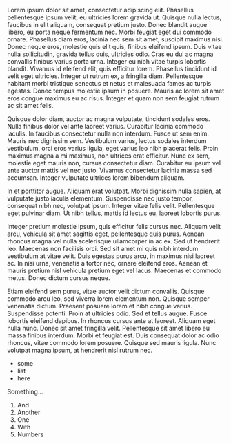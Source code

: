 Lorem ipsum dolor sit amet, consectetur adipiscing elit. Phasellus pellentesque ipsum velit, eu ultricies lorem gravida ut. Quisque nulla lectus, faucibus in elit aliquam, consequat pretium justo. Donec blandit augue libero, eu porta neque fermentum nec. Morbi feugiat eget dui commodo ornare. Phasellus diam eros, lacinia nec sem sit amet, suscipit maximus nisi. Donec neque eros, molestie quis elit quis, finibus eleifend ipsum. Duis vitae nulla sollicitudin, gravida tellus quis, ultricies odio. Cras eu dui ac magna convallis finibus varius porta urna. Integer eu nibh vitae turpis lobortis blandit. Vivamus id eleifend elit, quis efficitur lorem. Phasellus tincidunt id velit eget ultricies. Integer ut rutrum ex, a fringilla diam. Pellentesque habitant morbi tristique senectus et netus et malesuada fames ac turpis egestas. Donec tempus molestie ipsum in posuere. Mauris ac lorem sit amet eros congue maximus eu ac risus. Integer et quam non sem feugiat rutrum ac sit amet felis.

Quisque dolor diam, auctor ac magna vulputate, tincidunt sodales eros. Nulla finibus dolor vel ante laoreet varius. Curabitur lacinia commodo iaculis. In faucibus consectetur nulla non interdum. Fusce ut sem enim. Mauris nec dignissim sem. Vestibulum varius, lectus sodales interdum vestibulum, orci eros varius ligula, eget varius leo nibh placerat felis. Proin maximus magna a mi maximus, non ultrices erat efficitur. Nunc ex sem, molestie eget mauris non, cursus consectetur diam. Curabitur eu ipsum vel ante auctor mattis vel nec justo. Vivamus consectetur lacinia massa sed accumsan. Integer vulputate ultrices lorem bibendum aliquam.

In et porttitor augue. Aliquam erat volutpat. Morbi dignissim nulla sapien, at vulputate justo iaculis elementum. Suspendisse nec justo tempor, consequat nibh nec, volutpat ipsum. Integer vitae felis velit. Pellentesque eget pulvinar diam. Ut nibh tellus, mattis id lectus eu, laoreet lobortis purus.

Integer pretium molestie ipsum, quis efficitur felis cursus nec. Aliquam velit arcu, vehicula sit amet sagittis eget, pellentesque quis purus. Aenean rhoncus magna vel nulla scelerisque ullamcorper in ac ex. Sed ut hendrerit leo. Maecenas non facilisis orci. Sed sit amet mi quis nibh interdum vestibulum at vitae velit. Duis egestas purus arcu, in maximus nisi laoreet ac. In nisi urna, venenatis a tortor nec, ornare eleifend eros. Aenean et mauris pretium nisl vehicula pretium eget vel lacus. Maecenas et commodo metus. Donec dictum cursus neque.

Etiam eleifend sem purus, vitae auctor velit dictum convallis. Quisque commodo arcu leo, sed viverra lorem elementum non. Quisque semper venenatis dictum. Praesent posuere lorem et nibh congue varius. Suspendisse potenti. Proin at ultricies odio. Sed et tellus augue. Fusce lobortis eleifend dapibus. In rhoncus cursus ante at laoreet. Aliquam eget nulla nunc. Donec sit amet fringilla velit. Pellentesque sit amet libero eu massa finibus interdum. Morbi et feugiat est. Duis consequat dolor ac odio rhoncus, vitae commodo lorem posuere. Quisque sed mauris ligula. Nunc volutpat magna ipsum, at hendrerit nisl rutrum nec.

 - some 
 - list
 - here

Something...

 1. And
 1. Another
 1. One
 1. With
 1. Numbers